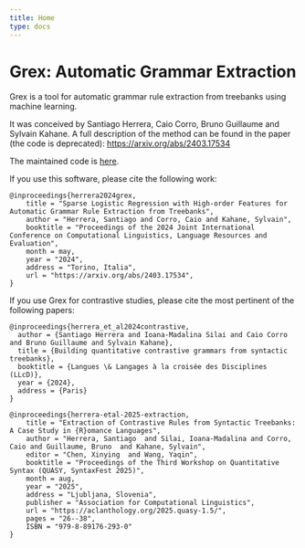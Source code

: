 ```yaml
---
title: Home
type: docs
---
```


# **Grex**: Automatic **Gr**ammar **Ex**traction

Grex is a tool for automatic grammar rule extraction from treebanks using machine learning.

It was conceived by Santiago Herrera, Caio Corro, Bruno Guillaume and Sylvain Kahane. A full description of the method can be found in the paper (the code is deprecated): https://arxiv.org/abs/2403.17534

The maintained code is [here](https://github.com/Autogramm/grex).

If you use this software, please cite the following work:

```
@inproceedings{herrera2024grex,
    title = "Sparse Logistic Regression with High-order Features for Automatic Grammar Rule Extraction from Treebanks",
    author = "Herrera, Santiago and Corro, Caio and Kahane, Sylvain",
    booktitle = "Proceedings of the 2024 Joint International Conference on Computational Linguistics, Language Resources and Evaluation",
    month = may,
    year = "2024",
    address = "Torino, Italia",
    url = "https://arxiv.org/abs/2403.17534",
}
```

If you use Grex for contrastive studies, please cite the most pertinent of the following papers:

```
@inproceedings{herrera_et_al2024contrastive,
  author = {Santiago Herrera and Ioana-Madalina Silai and Caio Corro and Bruno Guillaume and Sylvain Kahane},
  title = {Building quantitative contrastive grammars from syntactic treebanks},
  booktitle = {Langues \& Langages à la croisée des Disciplines (LLcD)},
  year = {2024},
  address = {Paris}
}
```

```
@inproceedings{herrera-etal-2025-extraction,
    title = "Extraction of Contrastive Rules from Syntactic Treebanks: A Case Study in {R}omance Languages",
    author = "Herrera, Santiago  and Silai, Ioana-Madalina and Corro, Caio and Guillaume, Bruno  and Kahane, Sylvain",
    editor = "Chen, Xinying  and Wang, Yaqin",
    booktitle = "Proceedings of the Third Workshop on Quantitative Syntax (QUASY, SyntaxFest 2025)",
    month = aug,
    year = "2025",
    address = "Ljubljana, Slovenia",
    publisher = "Association for Computational Linguistics",
    url = "https://aclanthology.org/2025.quasy-1.5/",
    pages = "26--38",
    ISBN = "979-8-89176-293-0"
}
```
